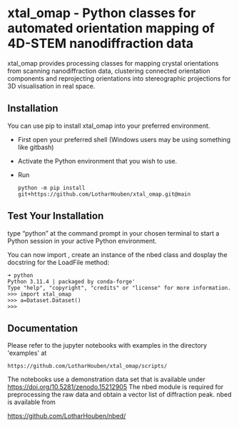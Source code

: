 # xtal_omap - Python classes for automated orientation mapping of 4D-STEM nanodiffraction data

xtal_omap provides processing classes for mapping crystal orientations from scanning nanodiffraction data, clustering connected
orientation components and reprojecting orientations into stereographic projections for 3D visualisation in real space. 



<bf>
<bf>
    
## Installation

You can use pip to install xtal_omap into your preferred environment.

- First open your preferred shell (Windows users may be using something like gitbash) 

- Activate the Python environment that you wish to use.

- Run

      python -m pip install git+https://github.com/LotharHouben/xtal_omap.git@main



## Test Your Installation

type “python” at the command prompt in your chosen terminal to start a Python session in your active Python environment.

You can now import , create an instance of the nbed class and dosplay the docstring for the LoadFile method:


    ➜ python
    Python 3.11.4 | packaged by conda-forge'
    Type "help", "copyright", "credits" or "license" for more information.
    >>> import xtal_omap
    >>> a=Dataset.Dataset()
    >>> 

## Documentation

Please refer to the jupyter notebooks with examples in the directory 'examples' at 

    https://github.com/LotharHouben/xtal_omap/scripts/


The notebooks use a demonstration data set that is available under https://doi.org/10.5281/zenodo.15212905 
The nbed module is required for preprocessing the raw data and obtain a vector list of diffraction peak. nbed is available from

https://github.com/LotharHouben/nbed/
